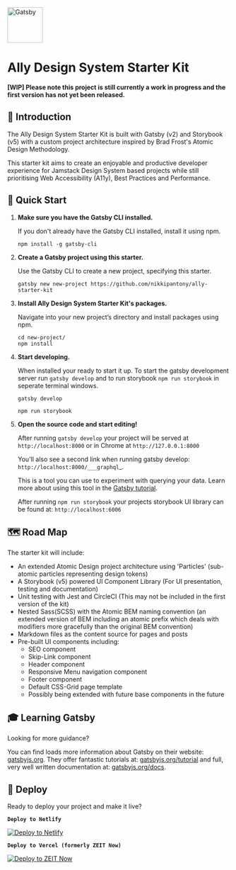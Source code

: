 <img alt="Gatsby" src="https://www.gatsbyjs.org/monogram.svg" width="80" />

# Ally Design System Starter Kit

**[WIP] Please note this project is still currently a work in progress and the first version has not yet been released.**

## 👋 Introduction

The Ally Design System Starter Kit is built with Gatsby (v2) and Storybook (v5) with a custom project architecture inspired by Brad Frost's Atomic Design Methodology.

This starter kit aims to create an enjoyable and productive developer experience for Jamstack Design System based projects while still prioritising Web Accessibility (A11y), Best Practices and Performance.

## 💨 Quick Start

1.  **Make sure you have the Gatsby CLI installed.**

    If you don't already have the Gatsby CLI installed, install it using npm.

    ```shell
    npm install -g gatsby-cli
    ```

2.  **Create a Gatsby project using this starter.**

    Use the Gatsby CLI to create a new project, specifying this starter.

    ```shell
    gatsby new new-project https://github.com/nikkipantony/ally-starter-kit
    ```

3.  **Install Ally Design System Starter Kit's packages.**

    Navigate into your new project’s directory and install packages using npm.

    ```shell
    cd new-project/
    npm install
    ```

4.  **Start developing.**

    When installed your ready to start it up. To start the gatsby development server run `gatsby develop` and to run storybook `npm run storybook` in seperate terminal windows.

    ```shell
    gatsby develop
    ```

    ```shell
    npm run storybook
    ```

5.  **Open the source code and start editing!**

    After running `gatsby develop` your project will be served at `http://localhost:8000` or in Chrome at `http://127.0.0.1:8000`

    You'll also see a second link when running gatsby develop: `http://localhost:8000/___graphql`\_.

    This is a tool you can use to experiment with querying your data. Learn more about using this tool in the [Gatsby tutorial](https://www.gatsbyjs.org/tutorial/part-five/#introducing-graphiql).

    After running `npm run storybook` your projects storybook UI library can be found at: `http://localhost:6006`

## 🗺️ Road Map

The starter kit will include:

-   An extended Atomic Design project architecture using 'Particles' (sub-atomic particles representing design tokens)
-   A Storybook (v5) powered UI Component Library (For UI presentation, testing and documentation)
-   Unit testing with Jest and CircleCI (This may not be included in the first version of the kit)
-   Nested Sass(SCSS) with the Atomic BEM naming convention (an extended version of BEM including an atomic prefix which deals with modifiers more gracefully than the original BEM convention)
-   Markdown files as the content source for pages and posts
-   Pre-built UI components including:
    -   SEO component
    -   Skip-Link component
    -   Header component
    -   Responsive Menu navigation component
    -   Footer component
    -   Default CSS-Grid page template
    -   Possibly being extended with future base components in the future

## 🎓 Learning Gatsby

Looking for more guidance?

You can find loads more information about Gatsby on their website: [gatsbyjs.org](https://www.gatsbyjs.org/). They offer fantastic tutorials at: [gatsbyjs.org/tutorial](https://www.gatsbyjs.org/tutorial) and full, very well written documentation at: [gatsbyjs.org/docs](https://www.gatsbyjs.org/docs).

## 🚀 Deploy

Ready to deploy your project and make it live?

**`Deploy to Netlify`**

[![Deploy to Netlify](https://www.netlify.com/img/deploy/button.svg)](https://app.netlify.com/start/deploy?repository=https://github.com/nikkipantony/gatsby-starter-sass-bem-md)

**`Deploy to Vercel (formerly ZEIT Now)`**

[![Deploy to ZEIT Now](https://zeit.co/button)](https://zeit.co/import/project?template=https://github.com/nikkipantony/gatsby-starter-sass-bem-md)
